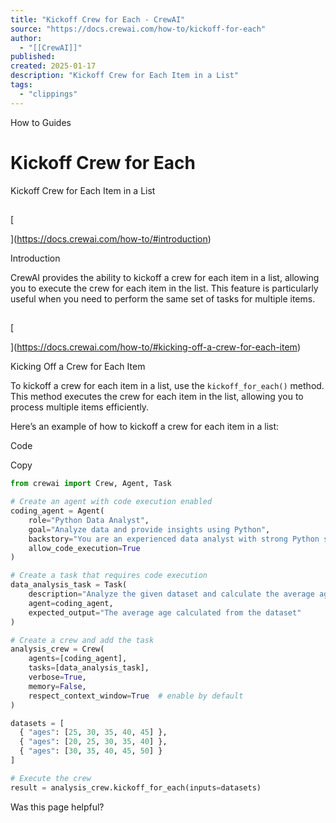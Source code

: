 ```yaml
---
title: "Kickoff Crew for Each - CrewAI"
source: "https://docs.crewai.com/how-to/kickoff-for-each"
author:
  - "[[CrewAI]]"
published:
created: 2025-01-17
description: "Kickoff Crew for Each Item in a List"
tags:
  - "clippings"
---
```

How to Guides

# Kickoff Crew for Each

Kickoff Crew for Each Item in a List

## 

[​

](https://docs.crewai.com/how-to/#introduction)

Introduction

CrewAI provides the ability to kickoff a crew for each item in a list, allowing you to execute the crew for each item in the list. This feature is particularly useful when you need to perform the same set of tasks for multiple items.

## 

[​

](https://docs.crewai.com/how-to/#kicking-off-a-crew-for-each-item)

Kicking Off a Crew for Each Item

To kickoff a crew for each item in a list, use the `kickoff_for_each()` method. This method executes the crew for each item in the list, allowing you to process multiple items efficiently.

Here’s an example of how to kickoff a crew for each item in a list:

Code

Copy

```python
from crewai import Crew, Agent, Task

# Create an agent with code execution enabled
coding_agent = Agent(
    role="Python Data Analyst",
    goal="Analyze data and provide insights using Python",
    backstory="You are an experienced data analyst with strong Python skills.",
    allow_code_execution=True
)

# Create a task that requires code execution
data_analysis_task = Task(
    description="Analyze the given dataset and calculate the average age of participants. Ages: {ages}",
    agent=coding_agent,
    expected_output="The average age calculated from the dataset"
)

# Create a crew and add the task
analysis_crew = Crew(
    agents=[coding_agent],
    tasks=[data_analysis_task],
    verbose=True,
    memory=False,
    respect_context_window=True  # enable by default
)

datasets = [
  { "ages": [25, 30, 35, 40, 45] },
  { "ages": [20, 25, 30, 35, 40] },
  { "ages": [30, 35, 40, 45, 50] }
]

# Execute the crew
result = analysis_crew.kickoff_for_each(inputs=datasets)
```

Was this page helpful?